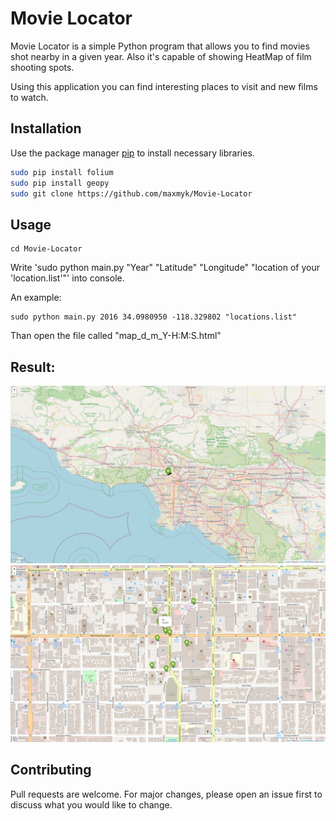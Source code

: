 # Movie Locator
Movie Locator is a simple Python program that allows you to find movies shot nearby in a given year. Also it's capable of showing HeatMap of film shooting spots.

Using this application you can find interesting places to visit and new films to watch.
## Installation

Use the package manager [pip](https://pip.pypa.io/en/stable/) to install necessary libraries.

```bash
sudo pip install folium
sudo pip install geopy
sudo git clone https://github.com/maxmyk/Movie-Locator
```

## Usage

```
cd Movie-Locator
```
Write 'sudo python main.py "Year" "Latitude" "Longitude" "location of your 'location.list'"' into console.

An example:
```
sudo python main.py 2016 34.0980950 -118.329802 "locations.list"
```
Than open the file called "map_d_m_Y-H:M:S.html"

## Result:
![alt text](https://raw.githubusercontent.com/maxmyk/Movie-Locator/main/example/Screenshot%20from%202022-02-11%2003-26-48.png)
![alt text](https://raw.githubusercontent.com/maxmyk/Movie-Locator/main/example/Screenshot%20from%202022-02-11%2003-27-23.png)

## Contributing
Pull requests are welcome. For major changes, please open an issue first to discuss what you would like to change.
